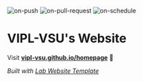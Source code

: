 
  ![on-push](../../actions/workflows/on-push.yaml/badge.svg)
  ![on-pull-request](../../actions/workflows/on-pull-request.yaml/badge.svg)
  ![on-schedule](../../actions/workflows/on-schedule.yaml/badge.svg)

  # VIPL-VSU's Website

  Visit **[vipl-vsu.github.io/homepage](https://vipl-vsu.github.io/homepage)** 🚀

  _Built with [Lab Website Template](https://greene-lab.gitbook.io/lab-website-template-docs)_
